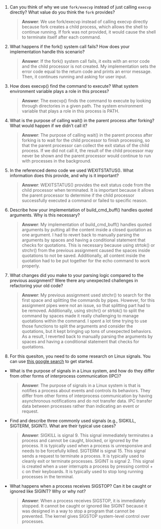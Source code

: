 1. Can you think of why we use `fork/execvp` instead of just calling `execvp` directly? What value do you think the `fork` provides?

    > **Answer**:  We use fork/execvp instead of calling execvp directly because fork creates a child process, which allows the shell to continue running. If fork was not provided, it would cause the shell to terminate itself after each command.

2. What happens if the fork() system call fails? How does your implementation handle this scenario?

    > **Answer**:  If the fork() system call fails, it exits with an error code and the child processor is not created. My implementation sets the error code equal to the return code and prints an error message. Then, it continues running and asking for user input.

3. How does execvp() find the command to execute? What system environment variable plays a role in this process?

    > **Answer**:  The execvp() finds the command to execute by looking through directories in a given path. The system environment variable that plays a role in this process is PATH.

4. What is the purpose of calling wait() in the parent process after forking? What would happen if we didn’t call it?

    > **Answer**:  The purpose of calling wait() in the parent process after forking is to wait for the child processor to finish processing, so that the parent processor can collect the exit status of the child process. If we did not call it, the result of the child processor may never be shown and the parent processor would continue to run with processes in the background.

5. In the referenced demo code we used WEXITSTATUS(). What information does this provide, and why is it important?

    > **Answer**:  WEXITSTATUS() provides the exit status code from the child processor when terminated. It is important because it allows the parent processor to determine if the child processor successfully executed a command or failed to specific reason.

6. Describe how your implementation of build_cmd_buff() handles quoted arguments. Why is this necessary?

    > **Answer**:  My implementation of build_cmd_buff() handles quoted arguments by putting all the content inside a closed quotation as one argument. I had to revert back to manually parsing the arguments by spaces and having a conditional statement that checks for quotations. This is necessary because using strtok() or strchr() from the previous assignment caused the spaces inside quotations to not be saved. Additionally, all content inside the quotation had to be put together for the echo command to work properly.

7. What changes did you make to your parsing logic compared to the previous assignment? Were there any unexpected challenges in refactoring your old code?

    > **Answer**: My previous assignment used strchr() to search for the first space and splitting the commands by pipes. However, for this assignment pipes were not an issue, so that splitting part had to be removed. Additionally, using strchr() or strtok() to split the command by spaces made it really challenging to manage quotations within the command. I spent a lot time trying to use those functions to split the arguments and consider the quotations, but it kept bringing up tons of unexpected behaviors. As a result, I reverted back to manually parsing the arguments by spaces and having a conditional statement that checks for quotations.

8. For this quesiton, you need to do some research on Linux signals. You can use [this google search](https://www.google.com/search?q=Linux+signals+overview+site%3Aman7.org+OR+site%3Alinux.die.net+OR+site%3Atldp.org&oq=Linux+signals+overview+site%3Aman7.org+OR+site%3Alinux.die.net+OR+site%3Atldp.org&gs_lcrp=EgZjaHJvbWUyBggAEEUYOdIBBzc2MGowajeoAgCwAgA&sourceid=chrome&ie=UTF-8) to get started.

- What is the purpose of signals in a Linux system, and how do they differ from other forms of interprocess communication (IPC)?

    > **Answer**:  The purpose of signals in a Linux system is that is notifies a process about events and controls its behaviors. They differ from other forms of interprocess communication by having asynchronous notifications and do not transfer data. IPC transfer data between processes rather than indicating an event or request. 

- Find and describe three commonly used signals (e.g., SIGKILL, SIGTERM, SIGINT). What are their typical use cases?

    > **Answer**:  SIGKILL is signal 9. This signal immediately terminates a process and cannot be caught, blocked, or ignored by the process. It is typically used when a process is unresponsive and needs to be forcefully killed. SIGTERM is signal 15. This signal sends a request to terminate a process. It is typically used to cleanly exit or terminate processes. SIGINT is signal 2. This signal is created when a user interrupts a process by pressing control + c on their keyboards. It is typically used to stop long running processes in the terminal.

- What happens when a process receives SIGSTOP? Can it be caught or ignored like SIGINT? Why or why not?

    > **Answer**:  When a process receives SIGSTOP, it is immediately stopped. It cannot be caught or ignored like SIGINT because it was designed in a way to stop a program that cannot be prevented. The kernel gives SIGSTOP system-level control over processes.

